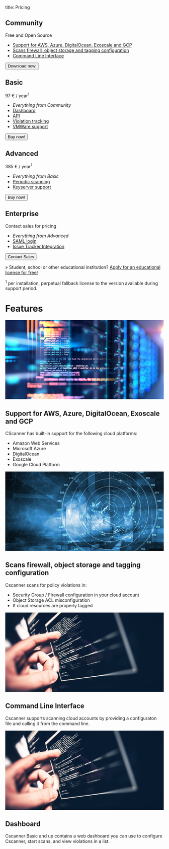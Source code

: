 title: Pricing

<div class="pricing">
    <div class="pricing__plan pricing__plan--community">
        <div class="pricing__header">
            <h2 class="pricing__heading">Community</h2>
            <div class="pricing__subheading">Free and Open Source</div>
        </div>
        <ul class="pricing__body">
            <li><a href="#clouds">Support for AWS, Azure, DigitalOcean, Exoscale and GCP</a></li>
            <li><a href="#rules">Scans firewall, object storage and tagging configuration</a></li>
            <li><a href="#cli">Command Line Interface</a></li>
        </ul>
        <div class="pricing__footer">
            <a href=""><button>Download now!</button></a>
        </div>
    </div>
    <div class="pricing__plan pricing__plan--basic">
        <div class="pricing__header">
            <h2 class="pricing__heading">Basic</h2>
            <div class="pricing__subheading">97 &euro; / year<sup>1</sup></div>
        </div>
        <ul class="pricing__body">
            <li><em>Everything from Community</em></li>
            <li><a href="#dashboard">Dashboard</a></li>
            <li><a href="#api">API</a></li>
            <li><a href="#tracking">Violation tracking</a></li>
            <li><a href="#vmware">VMWare support</a></li>
        </ul>
        <div class="pricing__footer">
            <a href=""><button>Buy now!</button></a>
        </div>
    </div>
    <div class="pricing__plan pricing__plan--advanced">
        <div class="pricing__header">
            <h2 class="pricing__heading">Advanced</h2>
            <div class="pricing__subheading">385 &euro; / year<sup>1</sup></div>
        </div>
        <ul class="pricing__body">
            <li><em>Everything from Basic</em></li>
            <li><a href="#periodic">Periodic scanning</a></li>
            <li><a href="#keyserver">Keyserver support</a></li>
        </ul>
        <div class="pricing__footer">
            <a href=""><button>Buy now!</button></a>
        </div>
    </div>
    <div class="pricing__plan pricing__plan--enterprise">
        <div class="pricing__header">
            <h2 class="pricing__heading">Enterprise</h2>
            <div class="pricing__subheading">Contact sales for pricing</div>
        </div>
        <ul class="pricing__body">
            <li><em>Everything from Advanced</em></li>
            <li><a href="">SAML login</a></li>
            <li><a href="">Issue Tracker Integration</a></li>
        </ul>
        <div class="pricing__footer">
            <a href=""><button>Contact Sales</button></a>
        </div>
    </div>
</div>

&raquo; Student, school or other educational institution? [Apply for an educational license for free!](edu/index.md)

<sup>1</sup> per installation, perpetual fallback license to the version available during 
support period.

# Features

<div class="features">
    <div class="features__feature feature">
        <div class="feature__header">
            <img src="clouds.jpg" alt="" />
            <h2 id="clouds">Support for AWS, Azure, DigitalOcean, Exoscale and GCP</h2>
        </div>
        <div class="feature__content">
            <p>CScanner has built-in support for the following cloud platforms:</p>
            <ul>    
                <li>Amazon Web Services</li>
                <li>Microsoft Azure</li>
                <li>DigitalOcean</li>
                <li>Exoscale</li>
                <li>Google Cloud Platform</li>
            </ul>
        </div>
    </div>
    <div class="features__feature feature">
        <div class="feature__header">
            <img src="scan.jpg" alt="" />
            <h2 id="rules">Scans firewall, object storage and tagging configuration</h2>
        </div>
        <div class="feature__content">
            <p>Cscanner scans for policy violations in:</p>
            <ul>    
                <li>Security Group / Firewall configuration in your cloud account</li>
                <li>Object Storage ACL misconfiguration</li>
                <li>If cloud resources are properly tagged</li>
            </ul>
        </div>
    </div>
</div>
<div class="features">
    <div class="features__feature feature">
        <div class="feature__header">
            <img src="console.jpg" alt="" />
            <h2 id="cli">Command Line Interface</h2>
        </div>
        <div class="feature__content">
            <p>Cscanner supports scanning cloud accounts by providing a configuraton file and calling it from the
               command line.</p>
        </div>
    </div>
    <div class="features__feature feature">
        <div class="feature__header">
            <img src="console.jpg" alt="" />
            <h2 id="dashboard">Dashboard</h2>
        </div>
        <div class="feature__content">
            <p>
                Cscanner Basic and up contains a web dashboard you can use to configure
                Cscanner, start scans, and view violations in a list. 
            </p>
        </div>
    </div>
</div>
